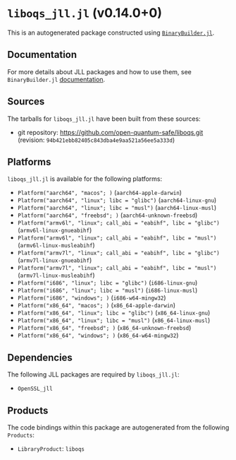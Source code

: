 # `liboqs_jll.jl` (v0.14.0+0)

This is an autogenerated package constructed using [`BinaryBuilder.jl`](https://github.com/JuliaPackaging/BinaryBuilder.jl).

## Documentation

For more details about JLL packages and how to use them, see `BinaryBuilder.jl` [documentation](https://docs.binarybuilder.org/stable/jll/).

## Sources

The tarballs for `liboqs_jll.jl` have been built from these sources:

* git repository: https://github.com/open-quantum-safe/liboqs.git (revision: `94b421ebb82405c843dba4e9aa521a56ee5a333d`)

## Platforms

`liboqs_jll.jl` is available for the following platforms:

* `Platform("aarch64", "macos"; )` (`aarch64-apple-darwin`)
* `Platform("aarch64", "linux"; libc = "glibc")` (`aarch64-linux-gnu`)
* `Platform("aarch64", "linux"; libc = "musl")` (`aarch64-linux-musl`)
* `Platform("aarch64", "freebsd"; )` (`aarch64-unknown-freebsd`)
* `Platform("armv6l", "linux"; call_abi = "eabihf", libc = "glibc")` (`armv6l-linux-gnueabihf`)
* `Platform("armv6l", "linux"; call_abi = "eabihf", libc = "musl")` (`armv6l-linux-musleabihf`)
* `Platform("armv7l", "linux"; call_abi = "eabihf", libc = "glibc")` (`armv7l-linux-gnueabihf`)
* `Platform("armv7l", "linux"; call_abi = "eabihf", libc = "musl")` (`armv7l-linux-musleabihf`)
* `Platform("i686", "linux"; libc = "glibc")` (`i686-linux-gnu`)
* `Platform("i686", "linux"; libc = "musl")` (`i686-linux-musl`)
* `Platform("i686", "windows"; )` (`i686-w64-mingw32`)
* `Platform("x86_64", "macos"; )` (`x86_64-apple-darwin`)
* `Platform("x86_64", "linux"; libc = "glibc")` (`x86_64-linux-gnu`)
* `Platform("x86_64", "linux"; libc = "musl")` (`x86_64-linux-musl`)
* `Platform("x86_64", "freebsd"; )` (`x86_64-unknown-freebsd`)
* `Platform("x86_64", "windows"; )` (`x86_64-w64-mingw32`)

## Dependencies

The following JLL packages are required by `liboqs_jll.jl`:

* `OpenSSL_jll`

## Products

The code bindings within this package are autogenerated from the following `Products`:

* `LibraryProduct`: `liboqs`
